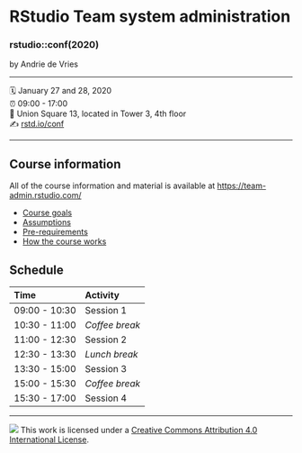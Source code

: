 RStudio Team system administration
================

### rstudio::conf(2020)

by Andrie de Vries

-----

:spiral_calendar: January 27 and 28, 2020  
:alarm_clock:     09:00 - 17:00  
:hotel:           Union Square 13, located in Tower 3, 4th floor  
:writing_hand:    [rstd.io/conf](http://rstd.io/conf)

-----

## Course information

All of the course information and material is available at https://team-admin.rstudio.com/

* [Course goals](https://team-admin.rstudio.com/overview/course-goals/)
* [Assumptions](https://team-admin.rstudio.com/overview/assumptions/)
* [Pre-requirements](https://team-admin.rstudio.com/overview/pre-requirements/)
* [How the course works](https://team-admin.rstudio.com/overview/how-it-works/)

## Schedule

| Time          | Activity         |
| :------------ | :--------------- |
| 09:00 - 10:30 | Session 1        |
| 10:30 - 11:00 | *Coffee break*   |
| 11:00 - 12:30 | Session 2        |
| 12:30 - 13:30 | *Lunch break*    |
| 13:30 - 15:00 | Session 3        |
| 15:00 - 15:30 | *Coffee break*   |
| 15:30 - 17:00 | Session 4        |

-----

![](https://i.creativecommons.org/l/by/4.0/88x31.png) This work is
licensed under a [Creative Commons Attribution 4.0 International
License](https://creativecommons.org/licenses/by/4.0/).
